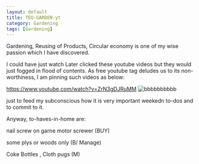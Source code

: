 ```yaml
---
layout: default
title: TEO-GARDEN-yt
category: Gardening
tags: [Gardening]
---
```

Gardening, Reusing of Products, Circular economy is one of my wise passion which I have discovered. 

I could have just watch Later clicked these youtube videos but they would just fogged in flood of contents. As free youtube tag deludes us to its non-worthiness, I am pinning such videos as below:

https://www.youtube.com/watch?v=ZrN3gDJRuMM
![bbbbbbbbbb](https://user-images.githubusercontent.com/11883023/153208444-161c9b4a-37b5-4606-b887-b3c0fa4f85e7.jpg)


just to feed my subconscious how it is very important weekedn to-dos and to commit to it.

Anyway, to-haves-in-home are:

nail screw on garne motor screwer  (BUY)

some plys or woods only  (B/ Manage)

Coke Bottles , Cloth pugs (M)
